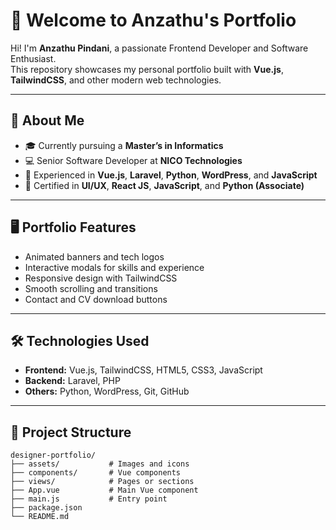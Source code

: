 # 👋 Welcome to Anzathu's Portfolio

Hi! I'm **Anzathu Pindani**, a passionate Frontend Developer and Software Enthusiast.  
This repository showcases my personal portfolio built with **Vue.js**, **TailwindCSS**, and other modern web technologies.

---

## 🌟 About Me

- 🎓 Currently pursuing a **Master’s in Informatics**
- 💻 Senior Software Developer at **NICO Technologies**
- 🚀 Experienced in **Vue.js**, **Laravel**, **Python**, **WordPress**, and **JavaScript**
- 📜 Certified in **UI/UX**, **React JS**, **JavaScript**, and **Python (Associate)**

---

## 🖥️ Portfolio Features

- Animated banners and tech logos
- Interactive modals for skills and experience
- Responsive design with TailwindCSS
- Smooth scrolling and transitions
- Contact and CV download buttons

---

## 🛠️ Technologies Used

- **Frontend:** Vue.js, TailwindCSS, HTML5, CSS3, JavaScript  
- **Backend:** Laravel, PHP  
- **Others:** Python, WordPress, Git, GitHub  

---

## 📂 Project Structure

```text
designer-portfolio/
├── assets/           # Images and icons
├── components/       # Vue components
├── views/            # Pages or sections
├── App.vue           # Main Vue component
├── main.js           # Entry point
├── package.json
└── README.md

